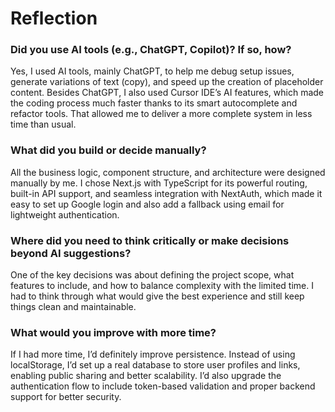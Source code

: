 # Reflection

### Did you use AI tools (e.g., ChatGPT, Copilot)? If so, how?

Yes, I used AI tools, mainly ChatGPT, to help me debug setup issues, generate variations of text (copy), and speed up the creation of placeholder content. Besides ChatGPT, I also used Cursor IDE’s AI features, which made the coding process much faster thanks to its smart autocomplete and refactor tools. That allowed me to deliver a more complete system in less time than usual.

### What did you build or decide manually?

All the business logic, component structure, and architecture were designed manually by me. I chose Next.js with TypeScript for its powerful routing, built-in API support, and seamless integration with NextAuth, which made it easy to set up Google login and also add a fallback using email for lightweight authentication.

### Where did you need to think critically or make decisions beyond AI suggestions?

One of the key decisions was about defining the project scope, what features to include, and how to balance complexity with the limited time. I had to think through what would give the best experience and still keep things clean and maintainable.

### What would you improve with more time?

If I had more time, I’d definitely improve persistence. Instead of using localStorage, I’d set up a real database to store user profiles and links, enabling public sharing and better scalability. I’d also upgrade the authentication flow to include token-based validation and proper backend support for better security.
